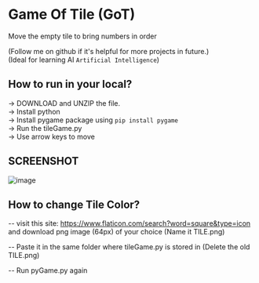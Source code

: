 # Game Of Tile (GoT)
Move the empty tile to bring numbers in order

(Follow me on github if it's helpful for more projects in future.)  
(Ideal for learning AI ```Artificial Intelligence```)

## How to run in your local?
 -> DOWNLOAD and UNZIP the file.  
 -> Install python  
 -> Install pygame package using ``pip install pygame``  
 -> Run the tileGame.py  
 -> Use arrow keys to move  
 
 ## SCREENSHOT
![image](https://user-images.githubusercontent.com/68989156/132158808-923bed93-d50b-47bc-b567-d2b480e63066.png)

## How to change Tile Color?
-- visit this site: https://www.flaticon.com/search?word=square&type=icon and download png image (64px) of your choice   (Name it TILE.png)

-- Paste it in the same folder where tileGame.py is stored in (Delete the old TILE.png) 

-- Run pyGame.py again

